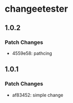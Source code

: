 # changeetester

## 1.0.2

### Patch Changes

- 4559e58: pathcing

## 1.0.1

### Patch Changes

- af83452: simple change
